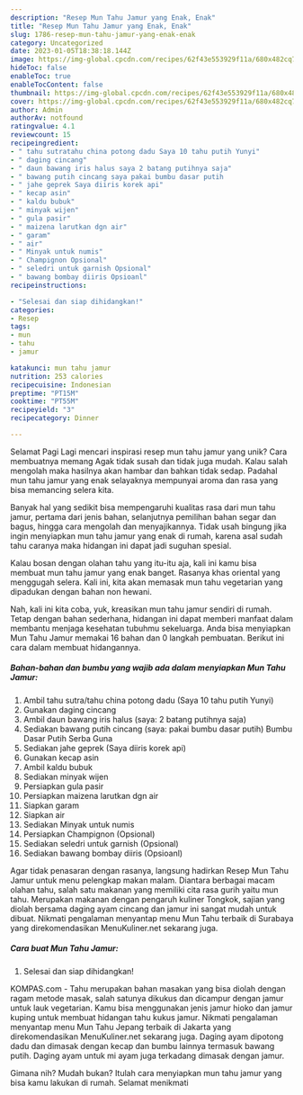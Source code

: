 ```yaml
---
description: "Resep Mun Tahu Jamur yang Enak, Enak"
title: "Resep Mun Tahu Jamur yang Enak, Enak"
slug: 1786-resep-mun-tahu-jamur-yang-enak-enak
category: Uncategorized
date: 2023-01-05T18:38:18.144Z
image: https://img-global.cpcdn.com/recipes/62f43e553929f11a/680x482cq70/mun-tahu-jamur-foto-resep-utama.jpg
hideToc: false
enableToc: true
enableTocContent: false
thumbnail: https://img-global.cpcdn.com/recipes/62f43e553929f11a/680x482cq70/mun-tahu-jamur-foto-resep-utama.jpg
cover: https://img-global.cpcdn.com/recipes/62f43e553929f11a/680x482cq70/mun-tahu-jamur-foto-resep-utama.jpg
author: Admin
authorAv: notfound
ratingvalue: 4.1
reviewcount: 15
recipeingredient:
- " tahu sutratahu china potong dadu Saya 10 tahu putih Yunyi"
- " daging cincang"
- " daun bawang iris halus saya 2 batang putihnya saja"
- " bawang putih cincang saya pakai bumbu dasar putih                      Bumbu Dasar Putih Serba Guna"
- " jahe geprek Saya diiris korek api"
- " kecap asin"
- " kaldu bubuk"
- " minyak wijen"
- " gula pasir"
- " maizena larutkan dgn air"
- " garam"
- " air"
- " Minyak untuk numis"
- " Champignon Opsional"
- " seledri untuk garnish Opsional"
- " bawang bombay diiris Opsioanl"
recipeinstructions:

- "Selesai dan siap dihidangkan!"
categories:
- Resep
tags:
- mun
- tahu
- jamur

katakunci: mun tahu jamur 
nutrition: 253 calories
recipecuisine: Indonesian
preptime: "PT15M"
cooktime: "PT55M"
recipeyield: "3"
recipecategory: Dinner

---
```



Selamat Pagi Lagi mencari inspirasi resep mun tahu jamur yang unik? Cara membuatnya memang Agak tidak susah dan tidak juga mudah. Kalau salah mengolah maka hasilnya akan hambar dan bahkan tidak sedap. Padahal mun tahu jamur yang enak selayaknya mempunyai aroma dan rasa yang bisa memancing selera kita.


Banyak hal yang sedikit bisa mempengaruhi kualitas rasa dari mun tahu jamur, pertama dari jenis bahan, selanjutnya pemilihan bahan segar dan bagus, hingga cara mengolah dan menyajikannya. Tidak usah bingung jika ingin menyiapkan mun tahu jamur yang enak di rumah, karena asal sudah tahu caranya maka hidangan ini dapat jadi suguhan spesial.

Kalau bosan dengan olahan tahu yang itu-itu aja, kali ini kamu bisa membuat mun tahu jamur yang enak banget. Rasanya khas oriental yang menggugah selera. Kali ini, kita akan memasak mun tahu vegetarian yang dipadukan dengan bahan non hewani.


Nah, kali ini kita coba, yuk, kreasikan mun tahu jamur sendiri di rumah. Tetap dengan bahan sederhana, hidangan ini dapat memberi manfaat dalam membantu menjaga kesehatan tubuhmu sekeluarga. Anda bisa menyiapkan Mun Tahu Jamur memakai 16 bahan dan 0 langkah pembuatan. Berikut ini cara dalam membuat hidangannya.

<!--inarticleads1-->

##### Bahan-bahan dan bumbu yang wajib ada dalam menyiapkan Mun Tahu Jamur:

1. Ambil  tahu sutra/tahu china potong dadu (Saya 10 tahu putih Yunyi)
1. Gunakan  daging cincang
1. Ambil  daun bawang iris halus (saya: 2 batang putihnya saja)
1. Sediakan  bawang putih cincang (saya: pakai bumbu dasar putih)                      Bumbu Dasar Putih Serba Guna
1. Sediakan  jahe geprek (Saya diiris korek api)
1. Gunakan  kecap asin
1. Ambil  kaldu bubuk
1. Sediakan  minyak wijen
1. Persiapkan  gula pasir
1. Persiapkan  maizena larutkan dgn air
1. Siapkan  garam
1. Siapkan  air
1. Sediakan  Minyak untuk numis
1. Persiapkan  Champignon (Opsional)
1. Sediakan  seledri untuk garnish (Opsional)
1. Sediakan  bawang bombay diiris (Opsioanl)


Agar tidak penasaran dengan rasanya, langsung hadirkan Resep Mun Tahu Jamur untuk menu pelengkap makan malam. Diantara berbagai macam olahan tahu, salah satu makanan yang memiliki cita rasa gurih yaitu mun tahu. Merupakan makanan dengan pengaruh kuliner Tongkok, sajian yang diolah bersama daging ayam cincang dan jamur ini sangat mudah untuk dibuat. Nikmati pengalaman menyantap menu Mun Tahu terbaik di Surabaya yang direkomendasikan MenuKuliner.net sekarang juga. 

<!--inarticleads2-->

##### Cara buat Mun Tahu Jamur:


1. Selesai dan siap dihidangkan!

KOMPAS.com - Tahu merupakan bahan masakan yang bisa diolah dengan ragam metode masak, salah satunya dikukus dan dicampur dengan jamur untuk lauk vegetarian. Kamu bisa menggunakan jenis jamur hioko dan jamur kuping untuk membuat hidangan tahu kukus jamur. Nikmati pengalaman menyantap menu Mun Tahu Jepang terbaik di Jakarta yang direkomendasikan MenuKuliner.net sekarang juga. Daging ayam dipotong dadu dan dimasak dengan kecap dan bumbu lainnya termasuk bawang putih. Daging ayam untuk mi ayam juga terkadang dimasak dengan jamur. 

Gimana nih? Mudah bukan? Itulah cara menyiapkan mun tahu jamur yang bisa kamu lakukan di rumah. Selamat menikmati

